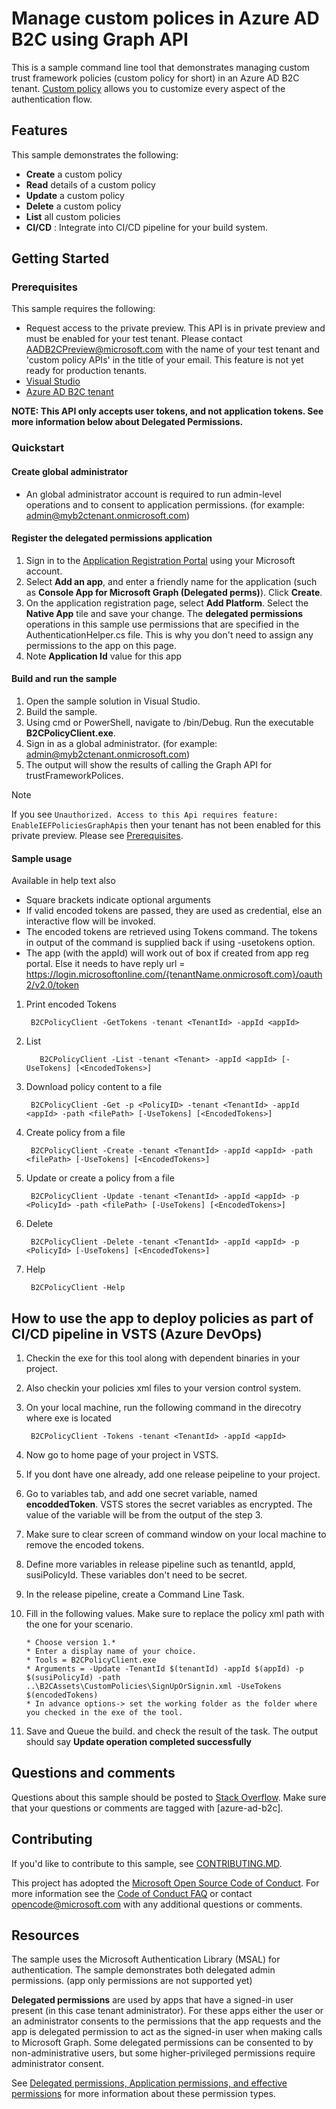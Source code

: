 # Manage custom polices in Azure AD B2C using Graph API

This is a sample command line tool that demonstrates managing custom trust framework policies (custom policy for short) in an Azure AD B2C tenant.  [Custom policy](https://docs.microsoft.com/en-us/azure/active-directory-b2c/active-directory-b2c-overview-custom) allows you to customize every aspect of the authentication flow.

## Features

This sample demonstrates the following:

* **Create** a custom policy
* **Read** details of a custom policy
* **Update** a custom policy
* **Delete** a custom policy
* **List** all custom policies
* **CI/CD** : Integrate into CI/CD pipeline for your build system.

## Getting Started

### Prerequisites

This sample requires the following:

* Request access to the private preview.  This API is in private preview and must be enabled for your test tenant.  Please contact [AADB2CPreview@microsoft.com](mailto:AADB2CPreview@microsoft.com) with the name of your test tenant and 'custom policy APIs' in the title of your email.  This feature is not yet ready for production tenants.
* [Visual Studio](https://www.visualstudio.com/en-us/downloads)
* [Azure AD B2C tenant](https://docs.microsoft.com/en-us/azure/active-directory-b2c/active-directory-b2c-get-started)

**NOTE: This API only accepts user tokens, and not application tokens. See more information below about Delegated Permissions.**

### Quickstart

#### Create global administrator

* An global administrator account is required to run admin-level operations and to consent to application permissions.  (for example: admin@myb2ctenant.onmicrosoft.com)

#### Register the delegated permissions application

1. Sign in to the [Application Registration Portal](https://apps.dev.microsoft.com/) using your Microsoft account.
1. Select **Add an app**, and enter a friendly name for the application (such as **Console App for Microsoft Graph (Delegated perms)**). Click **Create**.
1. On the application registration page, select **Add Platform**. Select the **Native App** tile and save your change. The **delegated permissions** operations in this sample use permissions that are specified in the AuthenticationHelper.cs file. This is why you don't need to assign any permissions to the app on this page.
1. Note **Application Id** value for this app 

#### Build and run the sample

1. Open the sample solution in Visual Studio.
1. Build the sample.
1. Using cmd or PowerShell, navigate to <Path to sample code>/bin/Debug. Run the executable **B2CPolicyClient.exe**.
1. Sign in as a global administrator.  (for example: admin@myb2ctenant.onmicrosoft.com)
1. The output will show the results of calling the Graph API for trustFrameworkPolices.

>[!NOTE]
> If you see `Unauthorized. Access to this Api requires feature: EnableIEFPoliciesGraphApis` then your tenant has not been enabled for this private preview.  Please see [Prerequisites](#Prerequisites).

#### Sample usage

Available in help text also

* Square brackets indicate optional arguments
* If valid encoded tokens are passed, they are used as credential, else an interactive flow will be invoked.
* The encoded tokens are retrieved using Tokens command. The tokens in output of the command is supplied back if using -usetokens option.
* The app (with the appId) will work out of box if created from app reg portal. Else it needs to have reply url = https://login.microsoftonline.com/{tenantName.onmicrosoft.com}/oauth2/v2.0/token

1. Print encoded Tokens

        B2CPolicyClient -GetTokens -tenant <TenantId> -appId <appId>

2. List

          B2CPolicyClient -List -tenant <Tenant> -appId <appId> [-UseTokens] [<EncodedTokens>]

3. Download policy content to a file

        B2CPolicyClient -Get -p <PolicyID> -tenant <TenantId> -appId <appId> -path <filePath> [-UseTokens] [<EncodedTokens>]

4. Create policy from a file

        B2CPolicyClient -Create -tenant <TenantId> -appId <appId> -path <filePath> [-UseTokens] [<EncodedTokens>]

5. Update or create a policy from a file

        B2CPolicyClient -Update -tenant <TenantId> -appId <appId> -p <PolicyId> -path <filePath> [-UseTokens] [<EncodedTokens>]

6. Delete

        B2CPolicyClient -Delete -tenant <TenantId> -appId <appId> -p <PolicyId> [-UseTokens] [<EncodedTokens>]

7. Help

        B2CPolicyClient -Help

## How to use the app to deploy policies as part of CI/CD pipeline in VSTS (Azure DevOps)

1. Checkin the exe for this tool along with dependent binaries in your project.  
2. Also checkin your policies xml files to your version control system. 
3. On your local machine, run the following command in the direcotry where exe is located

        B2CPolicyClient -Tokens -tenant <TenantId> -appId <appId>
4. Now go to home page of your project in VSTS.   
5. If you dont have one already, add one release peipeline to your project.
6. Go to variables tab, and add one secret variable, named **encoddedToken**. VSTS stores the secret variables as encrypted. The value of the variable will be from the output of the step 3.
7. Make sure to clear screen of command window on your local machine to remove the encoded tokens.
8. Define more variables in release pipeline such as tenantId, appId, susiPolicyId. These variables don't need to be secret.
9. In the release pipeline, create a Command Line Task.
10. Fill in the following values. Make sure to replace the policy xml path with the one for your scenario. 

        * Choose version 1.*
        * Enter a display name of your choice.
        * Tools = B2CPolicyClient.exe
        * Arguments = -Update -TenantId $(tenantId) -appId $(appId) -p $(susiPolicyId) -path ..\B2CAssets\CustomPolicies\SignUpOrSignin.xml -UseTokens $(encodedTokens) 
        * In advance options-> set the working folder as the folder where you checked in the exe of the tool.
11. Save and Queue the build. and check the result of the task. The output should say **Update operation completed successfully**

## Questions and comments

Questions about this sample should be posted to [Stack Overflow](https://stackoverflow.com/questions/tagged/azure-ad-b2c). Make sure that your questions or comments are tagged with [azure-ad-b2c].

## Contributing

If you'd like to contribute to this sample, see [CONTRIBUTING.MD](/CONTRIBUTING.md).

This project has adopted the [Microsoft Open Source Code of Conduct](https://opensource.microsoft.com/codeofconduct/). For more information see the [Code of Conduct FAQ](https://opensource.microsoft.com/codeofconduct/faq/) or contact [opencode@microsoft.com](mailto:opencode@microsoft.com) with any additional questions or comments.

## Resources

The sample uses the Microsoft Authentication Library (MSAL) for authentication. The sample demonstrates both delegated admin permissions.  (app only permissions are not supported yet)

**Delegated permissions** are used by apps that have a signed-in user present (in this case tenant administrator). For these apps either the user or an administrator consents to the permissions that the app requests and the app is delegated permission to act as the signed-in user when making calls to Microsoft Graph. Some delegated permissions can be consented to by non-administrative users, but some higher-privileged permissions require administrator consent.

See [Delegated permissions, Application permissions, and effective permissions](https://developer.microsoft.com/en-us/graph/docs/concepts/permissions_reference#delegated-permissions-application-permissions-and-effective-permissions) for more information about these permission types.